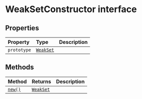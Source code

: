 # WeakSetConstructor interface












## Properties

| Property	   | Type	| Description|
|:-------------|:-------|:-----------|
|`prototype`      | [`WeakSet`](../../es6-collections/interface/weakset.md)<any> |  |




## Methods

| Method	   |  Returns	| Description|
|:-------------|:-------|:-----------|
|[`new()`](__new-weaksetconstructor.md)      | [`WeakSet`](../../es6-collections/interface/weakset.md)<T> |  |




